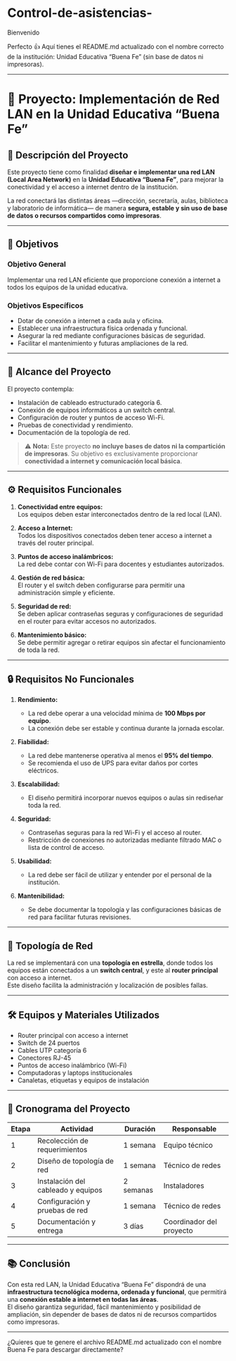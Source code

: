 # Control-de-asistencias-
Bienvenido 

Perfecto 👍
Aquí tienes el README.md actualizado con el nombre correcto de la institución:
Unidad Educativa “Buena Fe” (sin base de datos ni impresoras).


---

# 📘 Proyecto: Implementación de Red LAN en la Unidad Educativa “Buena Fe”

## 📖 Descripción del Proyecto

Este proyecto tiene como finalidad **diseñar e implementar una red LAN (Local Area Network)** en la **Unidad Educativa “Buena Fe”**, para mejorar la conectividad y el acceso a internet dentro de la institución.  

La red conectará las distintas áreas —dirección, secretaría, aulas, biblioteca y laboratorio de informática— de manera **segura, estable y sin uso de base de datos o recursos compartidos como impresoras**.

---

## 🎯 Objetivos

### Objetivo General
Implementar una red LAN eficiente que proporcione conexión a internet a todos los equipos de la unidad educativa.

### Objetivos Específicos
- Dotar de conexión a internet a cada aula y oficina.  
- Establecer una infraestructura física ordenada y funcional.  
- Asegurar la red mediante configuraciones básicas de seguridad.  
- Facilitar el mantenimiento y futuras ampliaciones de la red.  

---

## 🧩 Alcance del Proyecto

El proyecto contempla:  
- Instalación de cableado estructurado categoría 6.  
- Conexión de equipos informáticos a un switch central.  
- Configuración de router y puntos de acceso Wi-Fi.  
- Pruebas de conectividad y rendimiento.  
- Documentación de la topología de red.  

> ⚠️ **Nota:** Este proyecto **no incluye bases de datos ni la compartición de impresoras**. Su objetivo es exclusivamente proporcionar **conectividad a internet y comunicación local básica**.

---

## ⚙️ Requisitos Funcionales

1. **Conectividad entre equipos:**  
   Los equipos deben estar interconectados dentro de la red local (LAN).  

2. **Acceso a Internet:**  
   Todos los dispositivos conectados deben tener acceso a internet a través del router principal.  

3. **Puntos de acceso inalámbricos:**  
   La red debe contar con Wi-Fi para docentes y estudiantes autorizados.  

4. **Gestión de red básica:**  
   El router y el switch deben configurarse para permitir una administración simple y eficiente.  

5. **Seguridad de red:**  
   Se deben aplicar contraseñas seguras y configuraciones de seguridad en el router para evitar accesos no autorizados.  

6. **Mantenimiento básico:**  
   Se debe permitir agregar o retirar equipos sin afectar el funcionamiento de toda la red.  

---

## 🔒 Requisitos No Funcionales

1. **Rendimiento:**  
   - La red debe operar a una velocidad mínima de **100 Mbps por equipo**.  
   - La conexión debe ser estable y continua durante la jornada escolar.  

2. **Fiabilidad:**  
   - La red debe mantenerse operativa al menos el **95% del tiempo**.  
   - Se recomienda el uso de UPS para evitar daños por cortes eléctricos.  

3. **Escalabilidad:**  
   - El diseño permitirá incorporar nuevos equipos o aulas sin rediseñar toda la red.  

4. **Seguridad:**  
   - Contraseñas seguras para la red Wi-Fi y el acceso al router.  
   - Restricción de conexiones no autorizadas mediante filtrado MAC o lista de control de acceso.  

5. **Usabilidad:**  
   - La red debe ser fácil de utilizar y entender por el personal de la institución.  

6. **Mantenibilidad:**  
   - Se debe documentar la topología y las configuraciones básicas de red para facilitar futuras revisiones.  

---

## 🧱 Topología de Red

La red se implementará con una **topología en estrella**, donde todos los equipos están conectados a un **switch central**, y este al **router principal** con acceso a internet.  
Este diseño facilita la administración y localización de posibles fallas.

---

## 🛠️ Equipos y Materiales Utilizados

- Router principal con acceso a internet  
- Switch de 24 puertos  
- Cables UTP categoría 6  
- Conectores RJ-45  
- Puntos de acceso inalámbrico (Wi-Fi)  
- Computadoras y laptops institucionales  
- Canaletas, etiquetas y equipos de instalación  

---

## 📅 Cronograma del Proyecto

| Etapa | Actividad | Duración | Responsable |
|--------|------------|-----------|--------------|
| 1 | Recolección de requerimientos | 1 semana | Equipo técnico |
| 2 | Diseño de topología de red | 1 semana | Técnico de redes |
| 3 | Instalación del cableado y equipos | 2 semanas | Instaladores |
| 4 | Configuración y pruebas de red | 1 semana | Técnico de redes |
| 5 | Documentación y entrega | 3 días | Coordinador del proyecto |

---

## 📚 Conclusión

Con esta red LAN, la Unidad Educativa “Buena Fe” dispondrá de una **infraestructura tecnológica moderna, ordenada y funcional**, que permitirá una **conexión estable a internet en todas las áreas**.  
El diseño garantiza seguridad, fácil mantenimiento y posibilidad de ampliación, sin depender de bases de datos ni de recursos compartidos como impresoras.


---

¿Quieres que te genere el archivo README.md actualizado con el nombre Buena Fe para descargar directamente?

